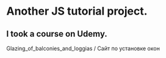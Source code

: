 # Another JS tutorial project.
## I took a course on Udemy.

Glazing_of_balconies_and_loggias / Сайт по установке окон
